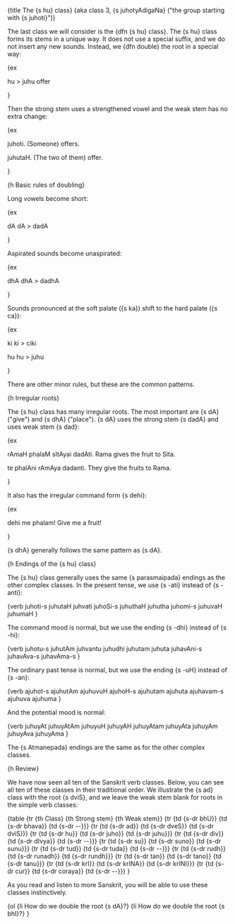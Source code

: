 {title The {s hu} class}
{aka class 3, {s juhotyAdigaNa} ("the group starting with {s juhoti}")}

The last class we will consider is the {dfn {s hu} class}. The {s hu} class
forms its stems in a unique way. It does not use a special suffix, and we do
not insert any new sounds. Instead, we {dfn double} the root in a special way:

{ex

hu > juhu
offer

}

Then the strong stem uses a strengthened vowel and the weak stem has no extra
change:

{ex

juhoti.
(Someone) offers.

juhutaH.
(The two of them) offer.

}


{h Basic rules of doubling}

Long vowels become short:

{ex

dA dA > dadA

}

Aspirated sounds become unaspirated:

{ex

dhA dhA > dadhA

}

Sounds pronounced at the soft palate ({s ka}) shift to the hard palate ({s
ca}):

{ex

ki ki > ciki

hu hu > juhu

}

There are other minor rules, but these are the common patterns.


{h Irregular roots}

The {s hu} class has many irregular roots. The most important are {s dA}
("give") and {s dhA} ("place"). {s dA} uses the strong stem {s dadA} and uses
weak stem {s dad}:

{ex

rAmaH phalaM sItAyai dadAti.
Rama gives the fruit to Sita.

te phalAni rAmAya dadanti.
They give the fruits to Rama.

}

It also has the irregular command form {s dehi}:

{ex 

dehi me phalam!
Give me a fruit!

}

{s dhA} generally follows the same pattern as {s dA}.


{h Endings of the {s hu} class}

The {s hu} class generally uses the same {s parasmaipada} endings as the other
complex classes. In the present tense, we use {s -ati} instead of {s -anti}:

{verb
    juhoti-s juhutaH juhvati
    juhoSi-s juhuthaH juhutha
    juhomi-s juhuvaH juhumaH
}

The command mood is normal, but we use the ending {s -dhi} instead of {s -hi}:

{verb
    juhotu-s juhutAm juhvantu
    juhudhi juhutam juhuta
    juhavAni-s juhavAva-s juhavAma-s
}

The ordinary past tense is normal, but we use the ending {s -uH} instead of {s
-an}:

{verb
    ajuhot-s ajuhutAm ajuhuvuH
    ajuhoH-s ajuhutam ajuhuta
    ajuhavam-s ajuhuva ajuhuma
}

And the potential mood is normal:

{verb
    juhuyAt juhuyAtAm juhuyuH
    juhuyAH juhuyAtam juhuyAta
    juhuyAm juhuyAva juhuyAma
}

The {s Atmanepada} endings are the same as for the other complex classes.


{h Review}

We have now seen all ten of the Sanskrit verb classes. Below, you can see all
ten of these classes in their traditional order. We illustrate the {s ad} class
with the root {s dviS}, and we leave the weak stem blank for roots in the
simple verb classes:

{table
    {tr {th Class} {th Strong stem} {th Weak stem}}
    {tr {td {s-dr bhU}} {td {s-dr bhava}} {td {s-dr --}}}
    {tr {td {s-dr ad}} {td {s-dr dveS}} {td {s-dr dviS}}}
    {tr {td {s-dr hu}} {td {s-dr juho}} {td {s-dr juhu}}}
    {tr {td {s-dr div}} {td {s-dr dIvya}} {td {s-dr --}}}
    {tr {td {s-dr su}} {td {s-dr suno}} {td {s-dr sunu}}}
    {tr {td {s-dr tud}} {td {s-dr tuda}} {td {s-dr --}}}
    {tr {td {s-dr rudh}} {td {s-dr runadh}} {td {s-dr rundh}}}
    {tr {td {s-dr tan}} {td {s-dr tano}} {td {s-dr tanu}}}
    {tr {td {s-dr krI}} {td {s-dr krINA}} {td {s-dr krINI}}}
    {tr {td {s-dr cur}} {td {s-dr coraya}} {td {s-dr --}}}
}

As you read and listen to more Sanskrit, you will be able to use these classes
instinctively.

{ol
    {li How do we double the root {s dA}?}
    {li How do we double the root {s bhI}?}
}
